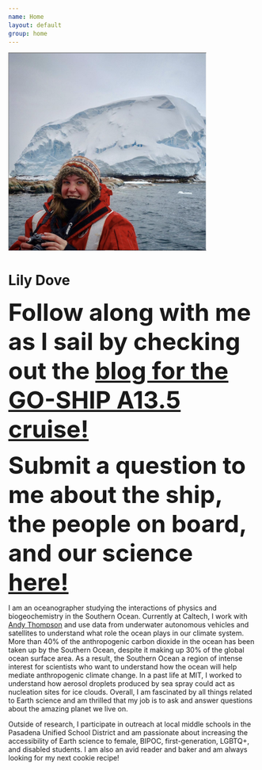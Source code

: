 ```yaml
---
name: Home
layout: default
group: home
---
```


<img src="/static/img/LilyDove1.jpg" class="img-responsive center-block" width="400" height="400" alt="Sitting in front of the recently discovered Sif Island in the Amundsen Sea, Antarctica!"/>

<h1 class="text-center">Lily Dove</h1>

<p class="lead text-justify"><b><font size="+8">
Follow along with me as I sail by checking out the <a href="https://usgoship.ucsd.edu/blogs/#" target="_blank">blog for the GO-SHIP A13.5 cruise!</a>
</p></b></font>

<p class="lead text-justify"><b><font size="+8">
Submit a question to me about the ship, the people on board, and our science <a href="https://forms.gle/Eafb22s1utG5ihR78" target="_blank">here!</a>
</p></b></font>

<p class="lead text-justify">
I am an oceanographer studying the interactions of physics and biogeochemistry in the Southern Ocean. Currently at Caltech, I work with <a href="http://web.gps.caltech.edu/~andrewt/" target="_blank">Andy Thompson</a> and use data from underwater autonomous vehicles and satellites to understand what role the ocean plays in our climate system. More than 40% of the anthropogenic carbon dioxide in the ocean has been taken up by the Southern Ocean, despite it making up 30% of the global ocean surface area. As a result, the Southern Ocean a region of intense interest for scientists who want to understand how the ocean will help mediate anthropogenic climate change. In a past life at MIT, I worked to understand how aerosol droplets produced by sea spray could act as nucleation sites for ice clouds. Overall, I am fascinated by all things related to Earth science and am thrilled that my job is to ask and answer questions about the amazing planet we live on.
</p>
  
<p class="lead text-justify">
 Outside of research, I participate in outreach at local middle schools in the Pasadena Unified School District and am passionate about increasing the accessibility of Earth science to female, BIPOC, first-generation, LGBTQ+, and disabled students. I am also an avid reader and baker and am always looking for my next cookie recipe!
</p>
